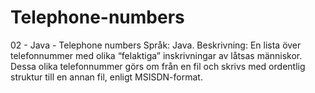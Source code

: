 # Telephone-numbers
02 -  Java - Telephone numbers
Språk: Java.
Beskrivning: En lista över telefonnummer med olika “felaktiga” inskrivningar av låtsas
människor. Dessa olika telefonnummer görs om från en fil och skrivs med ordentlig struktur till
en annan fil, enligt MSISDN-format.
